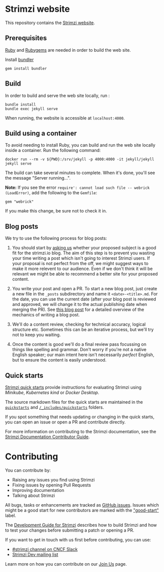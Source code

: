 # Strimzi website

This repository contains the [Strimzi website](https://strimzi.io).

## Prerequisites

[Ruby](https://www.ruby-lang.org/en/) and [Rubygems](https://rubygems.org/) are needed in order to build the web site.

Install [bundler](https://bundler.io/)

    gem install bundler

## Build

In order to build and serve the web site locally, run :

    bundle install
    bundle exec jekyll serve

When running, the website is accessible at `localhost:4000`.

## Build using a container

To avoid needing to install Ruby, you can build and run the web site locally inside a container.
Run the following command:

    docker run --rm -v ${PWD}:/srv/jekyll -p 4000:4000 -it jekyll/jekyll jekyll serve

The build can take several minutes to complete.
When it's done, you'll see the message "Server running...".

**Note:** If you see the error `require': cannot load such file -- webrick (LoadError)`, add the following to the `Gemfile`:

    gem "webrick"

If you make this change, be sure not to check it in.

## Blog posts

We try to use the following process for blog posts:

1. You should start by [asking us](https://strimzi.io/join-us/#ask-for-help-and-help-others) whether your proposed subject is a good fit for the strimzi.io blog.
   The aim of this step is to prevent you wasting your time writing a post which isn't going to interest Strimzi users.
   If your proposal is not perfect from the off, we might suggest ways to make it more relevent to our audience.
   Even if we don't think it will be relevant we might be able to recommend a better site for your proposed content.
   
2. You write your post and open a PR.
   To start a new blog post, just create a new file in the `_posts` subdirectory and name it `<date>-<title>.md`. 
   For the date, you can use the current date (after your blog post is reviewed and approved, we will change it to the actual publishing date when merging the PR). 
   See [this blog post](https://strimzi.io/blog/2021/07/29/how-to-write-blog-posts-for-strimzi-blog/) for a detailed overview of the mechanics of writing a blog post.

3. We'll do a content review, checking for technical accuracy, logical structure etc.
   Sometimes this can be an iterative process, but we'll try not to keep you waiting. 
   
4. Once the content is good we'll do a final review pass focussing on things like spelling and grammar.
   Don't worry if you're not a native English speaker; our main intent here isn't necessarily _perfect_ English, but to ensure the content is easily understood.

## Quick starts

[Strimzi quick starts](https://strimzi.io/quickstarts/) provide instructions for evaluating Strimzi using _Minikube_, _Kubernetes kind_ or _Docker Desktop_.

The source markdown files for the quick starts are maintained in the [`quickstarts`](/quickstarts) and [`/_includes/quickstarts`](/_includes/quickstarts) folders.

If you spot something that needs updating or changing in the quick starts, you can open an issue or open a PR and contribute directly. 

For more information on contributing to the Strimzi documentation, see the [Strimzi Documentation Contributor Guide](https://strimzi.io/contributing/guide/).

# Contributing

You can contribute by:

* Raising any issues you find using Strimzi
* Fixing issues by opening Pull Requests
* Improving documentation
* Talking about Strimzi

All bugs, tasks or enhancements are tracked as [GitHub issues](https://github.com/strimzi/strimzi-kafka-operator/issues). 
Issues which might be a good start for new contributors are marked with the ["good-start"](https://github.com/strimzi/strimzi-kafka-operator/labels/good-start) label.

The [Development Guide for Strimzi](https://github.com/strimzi/strimzi-kafka-operator/blob/main/development-docs/DEV_GUIDE.md) describes how to build Strimzi and how to test your changes before submitting a patch or opening a PR.

If you want to get in touch with us first before contributing, you can use:

* [#strimzi channel on CNCF Slack](https://slack.cncf.io/)
* [Strimzi Dev mailing list](https://lists.cncf.io/g/cncf-strimzi-dev/topics)

Learn more on how you can contribute on our [Join Us](https://strimzi.io/join-us/) page.


